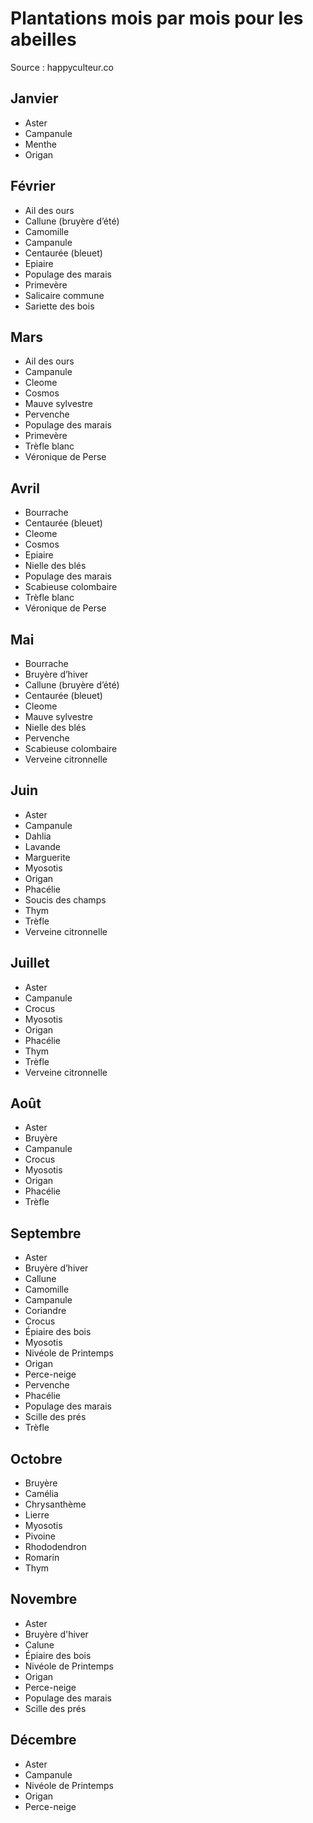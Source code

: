 # Plantations mois par mois pour les abeilles

Source : happyculteur.co

## Janvier  

* Aster
* Campanule  
* Menthe  
* Origan

## Février

* Ail des ours
* Callune (bruyère d’été)
* Camomille
* Campanule
* Centaurée (bleuet)
* Epiaire
* Populage des marais
* Primevère
* Salicaire commune
* Sariette des bois

## Mars

* Ail des ours
* Campanule
* Cleome 
* Cosmos
* Mauve sylvestre
* Pervenche
* Populage des marais
* Primevère
* Trèfle blanc
* Véronique de Perse

## Avril

* Bourrache 
* Centaurée (bleuet)
* Cleome
* Cosmos
* Epiaire
* Nielle des blés
* Populage des marais
* Scabieuse colombaire
* Trèfle blanc
* Véronique de Perse

## Mai 

* Bourrache
* Bruyère d’hiver
* Callune (bruyère d’été)
* Centaurée (bleuet)
* Cleome
* Mauve sylvestre
* Nielle des blés
* Pervenche
* Scabieuse colombaire
* Verveine citronnelle

## Juin

* Aster
* Campanule
* Dahlia
* Lavande
* Marguerite
* Myosotis
* Origan
* Phacélie
* Soucis des champs
* Thym
* Trèfle
* Verveine citronnelle

## Juillet

* Aster 
* Campanule
* Crocus
* Myosotis
* Origan
* Phacélie
* Thym
* Trèfle
* Verveine citronnelle

## Août 

* Aster
* Bruyère
* Campanule
* Crocus
* Myosotis
* Origan
* Phacélie
* Trèfle

## Septembre 

* Aster
* Bruyère d’hiver
* Callune
* Camomille
* Campanule
* Coriandre
* Crocus
* Épiaire des bois
* Myosotis 
* Nivéole de Printemps
* Origan
* Perce-neige
* Pervenche
* Phacélie
* Populage des marais
* Scille des prés
* Trèfle

## Octobre  

* Bruyère 
* Camélia
* Chrysanthème
* Lierre
* Myosotis
* Pivoine
* Rhododendron
* Romarin
* Thym

## Novembre 

* Aster
* Bruyère d'hiver
* Calune
* Épiaire des bois
* Nivéole de Printemps
* Origan
* Perce-neige
* Populage des marais
* Scille des prés

## Décembre  
* Aster  
* Campanule  
* Nivéole de Printemps  
* Origan  
* Perce-neige  

